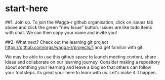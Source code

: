 # start-here
##1. Join up.
To join the Wagga-r github organisation, click on issues tab above and click the green "new Issue" button. Issues are like todo items with chat. We can then copy your name and invite you! 

##2. What next?
Check out the learning git project https://github.com/orgs/wagga-r/projects/1 and get familiar with git. 

We may be able to use this github space to launch meeting content, share ideas and collaborate on our learning journey. Consider making a repository about somthing your learning and leave a blog so that others can follow your footsteps. 
Its great your here to learn with us. Let's make it it happen. 
